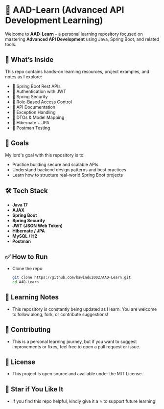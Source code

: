 # 📘 AAD-Learn (Advanced API Development Learning)

Welcome to **AAD-Learn** – a personal learning repository focused on mastering **Advanced API Development** using Java, Spring Boot, and related tools.


## 🚀 What’s Inside

This repo contains hands-on learning resources, project examples, and notes as I explore:

- 🔹 Spring Boot Rest APIs  
- 🔹 Authentication with JWT  
- 🔹 Spring Security  
- 🔹 Role-Based Access Control  
- 🔹 API Documentation
- 🔹 Exception Handling  
- 🔹 DTOs & Model Mapping  
- 🔹 Hibernate + JPA  
- 🔹 Postman Testing



## 🧠 Goals

My lord's goal with this repository is to:

- Practice building secure and scalable APIs
- Understand backend design patterns and best practices
- Learn how to structure real-world Spring Boot projects


## 🛠️ Tech Stack

- **Java 17**
- **AJAX**
- **Spring Boot**
- **Spring Security**
- **JWT (JSON Web Token)**
- **Hibernate / JPA**
- **MySQL / H2**
- **Postman**

## ✅ How to Run

- Clone the repo:

   ```bash
   git clone https://github.com/kawindu2002/AAD-Learn.git
   cd AAD-Learn


## 📒 Learning Notes

- This repository is constantly being updated as I learn. You are welcome to follow along, fork, or contribute suggestions!

## 🤝 Contributing

- This is a personal learning journey, but if you want to suggest improvements or fixes, feel free to open a pull request or issue.

## 📜 License

- This project is open source and available under the MIT License.


## 🌟 Star if You Like It

- If you find this repo helpful, kindly give it a ⭐ to support future learning!

